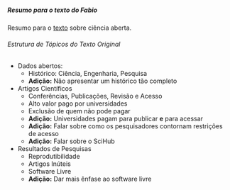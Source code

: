 ##### Resumo para o texto do Fabio 

Resumo para o
[texto](http://www.ime.usp.br/~kon/papers/ComputacaoBrasilKon2013.pdf) sobre
ciência aberta.

###### Estrutura de Tópicos do Texto Original
* Dados abertos:
    * Histórico: Ciência, Engenharia, Pesquisa
    * **Adição:** Não apresentar um histórico tão completo
* Artigos Científicos
    * Conferências, Publicações, Revisão e Acesso
    * Alto valor pago por universidades
    * Exclusão de quem não pode pagar
    * **Adição:** Universidades pagam para publicar **e** para acessar
    * **Adição:** Falar sobre como os pesquisadores contornam restrições de acesso
    * **Adição:** Falar sobre o SciHub
* Resultados de Pesquisas
    * Reprodutibilidade
    * Artigos Inúteis
    * Software Livre
    * **Adição:** Dar mais ênfase ao  software livre

